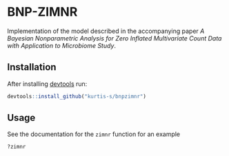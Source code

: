 # BNP-ZIMNR
Implementation of the model described in the accompanying paper *A Bayesian Nonparametric Analysis for Zero Inflated Multivariate Count Data with Application to Microbiome Study*.

## Installation
After installing [devtools](https://github.com/r-lib/devtools) run:
```r
devtools::install_github("kurtis-s/bnpzimnr")
```

## Usage
See the documentation for the `zimnr` function for an example
```r
?zimnr
```
